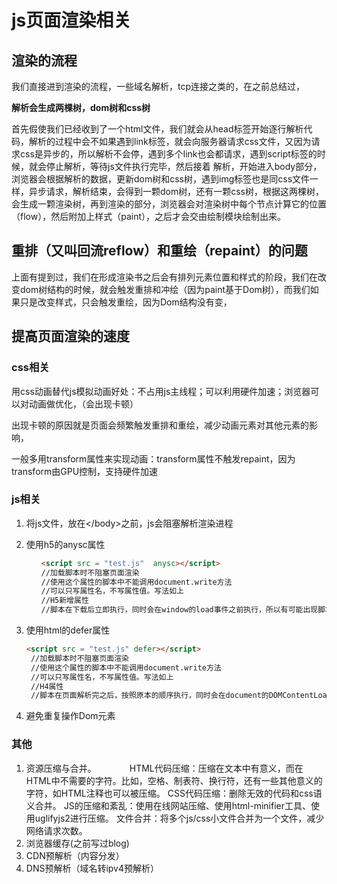 # js页面渲染相关

## 渲染的流程

我们直接进到渲染的流程，一些域名解析，tcp连接之类的，在之前总结过，

**解析会生成两棵树，dom树和css树**

首先假使我们已经收到了一个html文件，我们就会从head标签开始逐行解析代码，解析的过程中会不如果遇到link标签，就会向服务器请求css文件，又因为请求css是异步的，所以解析不会停，遇到多个link也会都请求，遇到script标签的时候，就会停止解析，等待js文件执行完毕，然后接着 解析，开始进入body部分，浏览器会根据解析的数据，更新dom树和css树，遇到img标签也是同css文件一样，异步请求，解析结束，会得到一颗dom树，还有一颗css树，根据这两棵树，会生成一颗渲染树，再到渲染的部分，浏览器会对渲染树中每个节点计算它的位置（flow），然后附加上样式（paint），之后才会交由绘制模块绘制出来。

## 重排（又叫回流reflow）和重绘（repaint）的问题

上面有提到过，我们在形成渲染书之后会有排列元素位置和样式的阶段，我们在改变dom树结构的时候，就会触发重排和冲绘（因为paint基于Dom树），而我们如果只是改变样式，只会触发重绘，因为Dom结构没有变，





## 提高页面渲染的速度

### css相关

用css动画替代js模拟动画好处：不占用js主线程；可以利用硬件加速；浏览器可以对动画做优化，（会出现卡顿）

出现卡顿的原因就是页面会频繁触发重排和重绘，减少动画元素对其他元素的影响，

一般多用transform属性来实现动画：transform属性不触发repaint，因为transform由GPU控制，支持硬件加速

### js相关

1. 将js文件，放在\</body\>之前，js会阻塞解析渲染进程

2. 使用h5的anysc属性

   ```html
   　　<script src = "test.js"  anysc></script>
   　　//加载脚本时不阻塞页面渲染
   　　//使用这个属性的脚本中不能调用document.write方法
   　　//可以只写属性名，不写属性值。写法如上
   　　//H5新增属性
   　　//脚本在下载后立即执行，同时会在window的load事件之前执行，所以有可能出现脚本执行顺序被打乱的情况
   ```

3. 使用html的defer属性

   ```html
   <script src = "test.js" defer></script>
   	//加载脚本时不阻塞页面渲染　　
   	//使用这个属性的脚本中不能调用document.write方法　　
   	//可以只写属性名，不写属性值。写法如上　　
   	//H4属性　　
   	//脚本在页面解析完之后，按照原本的顺序执行，同时会在document的DOMContentLoaded之前执行
   ```

4. 避免重复操作Dom元素

### 其他

1. 资源压缩与合并。　　　　
   HTML代码压缩：压缩在文本中有意义，而在HTML中不需要的字符。比如，空格、制表符、换行符，还有一些其他意义的字符，如HTML注释也可以被压缩。
   CSS代码压缩：删除无效的代码和css语义合并。
   JS的压缩和紊乱：使用在线网站压缩、使用html-minifier工具、使用uglifyjs2进行压缩。
   文件合并：将多个js/css小文件合并为一个文件，减少网络请求次数。
2. 浏览器缓存(之前写过blog)
3. CDN预解析（内容分发）
4. DNS预解析（域名转ipv4预解析）

